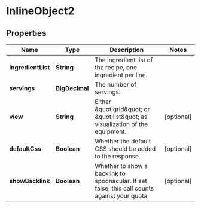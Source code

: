 

# InlineObject2

## Properties

Name | Type | Description | Notes
------------ | ------------- | ------------- | -------------
**ingredientList** | **String** | The ingredient list of the recipe, one ingredient per line. | 
**servings** | [**BigDecimal**](BigDecimal.md) | The number of servings. | 
**view** | **String** | Either \&quot;grid\&quot; or \&quot;list\&quot; as visualization of the equipment. |  [optional]
**defaultCss** | **Boolean** | Whether the default CSS should be added to the response. |  [optional]
**showBacklink** | **Boolean** | Whether to show a backlink to spoonacular. If set false, this call counts against your quota. |  [optional]




